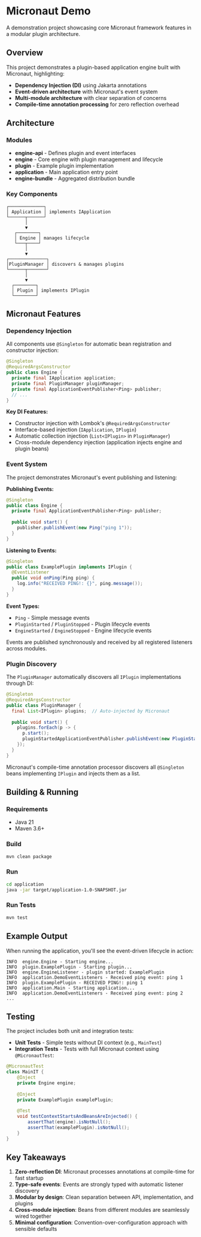 # Micronaut Demo

A demonstration project showcasing core Micronaut framework features in a modular plugin architecture.

## Overview

This project demonstrates a plugin-based application engine built with Micronaut, highlighting:

- **Dependency Injection (DI)** using Jakarta annotations
- **Event-driven architecture** with Micronaut's event system
- **Multi-module architecture** with clear separation of concerns
- **Compile-time annotation processing** for zero reflection overhead

## Architecture

### Modules

- **engine-api** - Defines plugin and event interfaces
- **engine** - Core engine with plugin management and lifecycle
- **plugin** - Example plugin implementation
- **application** - Main application entry point
- **engine-bundle** - Aggregated distribution bundle

### Key Components

```
┌─────────────┐
│ Application │ implements IApplication
└──────┬──────┘
       │
       ▼
   ┌────────┐
   │ Engine │ manages lifecycle
   └───┬────┘
       │
       ▼
┌──────────────┐
│PluginManager │ discovers & manages plugins
└──────┬───────┘
       │
       ▼
  ┌────────┐
  │ Plugin │ implements IPlugin
  └────────┘
```

## Micronaut Features

### Dependency Injection

All components use `@Singleton` for automatic bean registration and constructor injection:

```java
@Singleton
@RequiredArgsConstructor
public class Engine {
  private final IApplication application;
  private final PluginManager pluginManager;
  private final ApplicationEventPublisher<Ping> publisher;
  // ...
}
```

**Key DI Features:**
- Constructor injection with Lombok's `@RequiredArgsConstructor`
- Interface-based injection (`IApplication`, `IPlugin`)
- Automatic collection injection (`List<IPlugin>` in `PluginManager`)
- Cross-module dependency injection (application injects engine and plugin beans)

### Event System

The project demonstrates Micronaut's event publishing and listening:

**Publishing Events:**
```java
@Singleton
public class Engine {
  private final ApplicationEventPublisher<Ping> publisher;
  
  public void start() {
    publisher.publishEvent(new Ping("ping 1"));
  }
}
```

**Listening to Events:**
```java
@Singleton
public class ExamplePlugin implements IPlugin {
  @EventListener
  public void onPing(Ping ping) {
    log.info("RECEIVED PING!: {}", ping.message());
  }
}
```

**Event Types:**
- `Ping` - Simple message events
- `PluginStarted` / `PluginStopped` - Plugin lifecycle events
- `EngineStarted` / `EngineStopped` - Engine lifecycle events

Events are published synchronously and received by all registered listeners across modules.

### Plugin Discovery

The `PluginManager` automatically discovers all `IPlugin` implementations through DI:

```java
@Singleton
@RequiredArgsConstructor
public class PluginManager {
  final List<IPlugin> plugins;  // Auto-injected by Micronaut
  
  public void start() {
    plugins.forEach(p -> {
      p.start();
      pluginStartedApplicationEventPublisher.publishEvent(new PluginStarted(p));
    });
  }
}
```

Micronaut's compile-time annotation processor discovers all `@Singleton` beans implementing `IPlugin` and injects them as a list.

## Building & Running

### Requirements
- Java 21
- Maven 3.6+

### Build
```bash
mvn clean package
```

### Run
```bash
cd application
java -jar target/application-1.0-SNAPSHOT.jar
```

### Run Tests
```bash
mvn test
```

## Example Output

When running the application, you'll see the event-driven lifecycle in action:

```
INFO  engine.Engine - Starting engine...
INFO  plugin.ExamplePlugin - Starting plugin...
INFO  engine.EngineListener - plugin started: ExamplePlugin
INFO  application.DemoEventListeners - Received ping event: ping 1
INFO  plugin.ExamplePlugin - RECEIVED PING!: ping 1
INFO  application.Main - Starting application...
INFO  application.DemoEventListeners - Received ping event: ping 2
...
```

## Testing

The project includes both unit and integration tests:

- **Unit Tests** - Simple tests without DI context (e.g., `MainTest`)
- **Integration Tests** - Tests with full Micronaut context using `@MicronautTest`:

```java
@MicronautTest
class MainIT {
    @Inject
    private Engine engine;
    
    @Inject
    private ExamplePlugin examplePlugin;
    
    @Test
    void testContextStartsAndBeansAreInjected() {
        assertThat(engine).isNotNull();
        assertThat(examplePlugin).isNotNull();
    }
}
```

## Key Takeaways

1. **Zero-reflection DI**: Micronaut processes annotations at compile-time for fast startup
2. **Type-safe events**: Events are strongly typed with automatic listener discovery
3. **Modular by design**: Clean separation between API, implementation, and plugins
4. **Cross-module injection**: Beans from different modules are seamlessly wired together
5. **Minimal configuration**: Convention-over-configuration approach with sensible defaults
